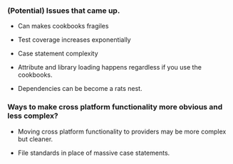 ### (Potential) Issues that came up.

- Can makes cookbooks fragiles

- Test coverage increases exponentially

- Case statement complexity

- Attribute and library loading happens regardless if you use the cookbooks.

- Dependencies can be become a rats nest.

### Ways to make cross platform functionality more obvious and less complex?

- Moving cross platform functionality to providers may be more complex but cleaner.

- File standards in place of massive case statements.